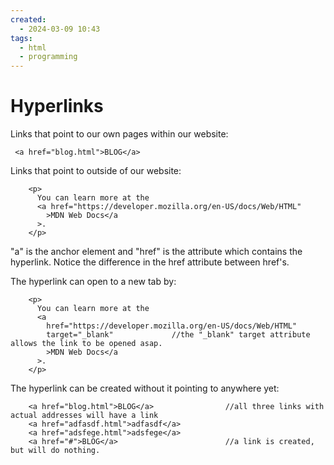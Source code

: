 ```yaml
---
created:
  - 2024-03-09 10:43
tags:
  - html
  - programming
---
```

# Hyperlinks

Links that point to our own pages within our website:
```
 <a href="blog.html">BLOG</a>
```

Links that point to outside of our website:
```
    <p>
      You can learn more at the
      <a href="https://developer.mozilla.org/en-US/docs/Web/HTML"
        >MDN Web Docs</a
      >.
    </p>
```
"a" is the anchor element and "href" is the attribute which contains the hyperlink.  Notice the difference in the href attribute between href's.

The hyperlink can open to a new tab by:
```
    <p>
      You can learn more at the
      <a
        href="https://developer.mozilla.org/en-US/docs/Web/HTML"
        target="_blank"				//the "_blank" target attribute allows the link to be opened asap.
        >MDN Web Docs</a
      >.
    </p>
```

The hyperlink can be created without it pointing to anywhere yet:
```
	<a href="blog.html">BLOG</a>				//all three links with actual addresses will have a link
	<a href="adfasdf.html">adfasdf</a>		
	<a href="adsfege.html">adsfege</a>
	<a href="#">BLOG</a>						//a link is created, but will do nothing.
```